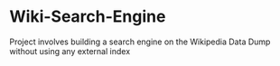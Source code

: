 # Wiki-Search-Engine
Project involves building a search engine on the Wikipedia Data Dump without using any external index
